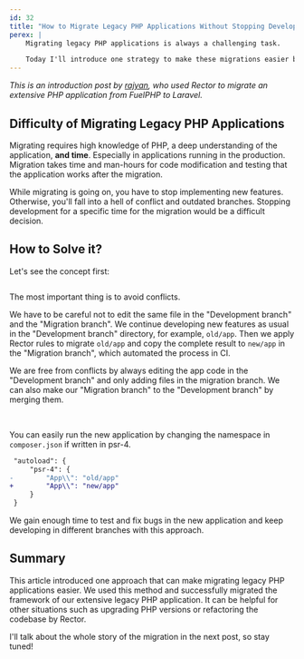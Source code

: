 ```yaml
---
id: 32
title: "How to Migrate Legacy PHP Applications Without Stopping Development of New Features"
perex: |
    Migrating legacy PHP applications is always a challenging task.

    Today I'll introduce one strategy to make these migrations easier by using the power of the Rector. With this strategy, we successfully migrated a legacy PHP application over a period of one year, **without stopping developing new features!**
---
```


*This is an introduction post by [rajyan](https://twitter.com/unagiunag), who used Rector to migrate an extensive PHP application from FuelPHP to Laravel.*

## Difficulty of Migrating Legacy PHP Applications

Migrating requires high knowledge of PHP, a deep understanding of the application, **and time**. Especially in applications running in the production. Migration takes time and man-hours for code modification and testing that the application works after the migration.

While migrating is going on, you have to stop implementing new features. Otherwise, you'll fall into a hell of conflict and outdated branches. Stopping development for a specific time for the migration would be a difficult decision.

## How to Solve it?

Let's see the concept first:

<img src="/assets/images/blog/2022/automated_migration_concept.png" alt="" style="max-width: 35em" class="img-thumbnail mb-4">

The most important thing is to avoid conflicts.

We have to be careful not to edit the same file in the "Development branch" and the "Migration branch". We continue developing new features as usual in the "Development branch" directory, for example, `old/app`. Then we apply Rector rules to migrate `old/app` and copy the complete result to `new/app` in the "Migration branch", which automated the process in CI.

We are free from conflicts by always editing the app code in the "Development branch" and only adding files in the migration branch. We can also make our "Migration branch" to the "Development branch" by merging them.

<br>

You can easily run the new application by changing the namespace in `composer.json` if written in psr-4.

```diff
 "autoload": {
     "psr-4": {
-        "App\\": "old/app"
+        "App\\": "new/app"
     }
 }
```

We gain enough time to test and fix bugs in the new application and keep developing in different branches with this approach.

## Summary

This article introduced one approach that can make migrating legacy PHP applications easier. We used this method and successfully migrated the framework of our extensive legacy PHP application. It can be helpful for other situations such as upgrading PHP versions or refactoring the codebase by Rector.

I'll talk about the whole story of the migration in the next post, so stay tuned!

